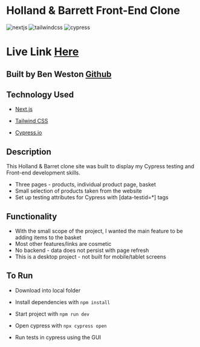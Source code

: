 # Holland & Barrett Front-End Clone

![nextjs](https://img.shields.io/badge/next.js-000000?style=for-the-badge&logo=nextdotjs&logoColor=white)
![tailwindcss](https://img.shields.io/badge/Tailwind_CSS-38B2AC?style=for-the-badge&logo=tailwind-css&logoColor=white)
![cypress](https://img.shields.io/badge/Cypress-17202C?style=for-the-badge&logo=cypress&logoColor=white)

# Live Link [Here](https://holland-barrett-clone.vercel.app)

## Built by Ben Weston [Github](https://github.com/benwestondigital)

## Technology Used

- [Next.js](https://nextjs.org/)

- [Tailwind CSS](https://tailwindcss.com/)

- [Cypress.io](https://www.cypress.io/)

## Description

This Holland & Barret clone site was built to display my Cypress testing and Front-end development skills.

- Three pages - products, individual product page, basket
- Small selection of products taken from the website
- Set up testing attributes for Cypress with [data-testid=*] tags

## Functionality

- With the small scope of the project, I wanted the main feature to be adding items to the basket
- Most other features/links are cosmetic
- No backend - data does not persist with page refresh
- This is a desktop project - not built for mobile/tablet screens



## To Run

- Download into local folder

- Install dependencies with `npm install`

- Start project with `npm run dev`

- Open cypress with `npx cypress open`

- Run tests in cypress using the GUI

